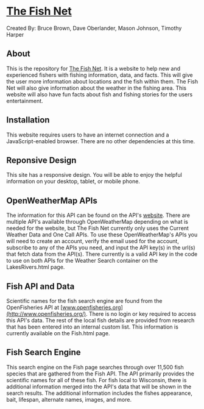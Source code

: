 # [The Fish Net](https://devsketchcode.github.io/Capstone_TheFishNet/)
Created By: 
Bruce Brown,
Dave Oberlander,
Mason Johnson,
Timothy Harper

## About

This is the repository for [The Fish Net](https://devsketchcode.github.io/Capstone_TheFishNet/). It is a website to help new and experienced fishers with fishing information, data, and facts.  This will give the user more information about locations and the fish within them.  The Fish Net will also give information about the weather in the fishing area.  This website will also have fun facts about fish and fishing stories for the users entertainment.

## Installation

This website requires users to have an internet connection and a JavaScript-enabled browser. There are no other dependencies at this time.

## Reponsive Design
This site has a responsive design. You will be able to enjoy the helpful information on your desktop, tablet, or mobile phone.

## OpenWeatherMap APIs
The information for this API can be found on the API's [website](https://openweathermap.org/). There are multiple API's available through OpenWeatherMap depending on what is needed for the website, but The Fish Net currently only uses the Current Weather Data and One Call APIs. To use these OpenWeatherMap's APIs you will need to create an account, verify the email used for the account, subscribe to any of the APIs you need, and input the API key(s) in the url(s) that fetch data from the API(s). There currently is a valid API key in the code to use on both APIs for the Weather Search container on the LakesRivers.html page. 

## Fish API and Data
Scientific names for the fish search engine are found from the OpenFisheries API at [www.openfisheries.org](http://www.openfisheries.org/).  There is no login or key required to access this API's data. The rest of the local fish details are provided from research that has been entered into an internal custom list.  This information is currently available on the Fish.html page.

## Fish Search Engine
This search engine on the Fish page searches through over 11,500 fish species that are gathered from the Fish API. The API primarily provides the scientific names for all of these fish. For fish local to Wisconsin, there is additional information merged into the API's data that will be shown in the search results. The additional information includes the fishes appearance, bait, lifespan, alternate names, images, and more.
